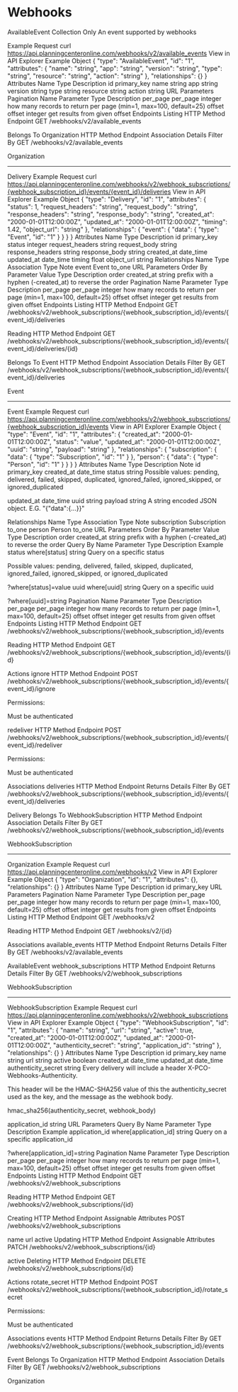 # Webhooks

AvailableEvent
Collection Only
An event supported by webhooks

Example Request
curl https://api.planningcenteronline.com/webhooks/v2/available_events
View in API Explorer
Example Object
{
  "type": "AvailableEvent",
  "id": "1",
  "attributes": {
    "name": "string",
    "app": "string",
    "version": "string",
    "type": "string",
    "resource": "string",
    "action": "string"
  },
  "relationships": {}
}
Attributes
Name
Type
Description
id
primary_key
name
string
app
string
version
string
type
string
resource
string
action
string
URL Parameters
Pagination
Name
Parameter
Type
Description
per_page
per_page
integer
how many records to return per page (min=1, max=100, default=25)
offset
offset
integer
get results from given offset
Endpoints
Listing
HTTP Method
Endpoint
GET
/webhooks/v2/available_events

Belongs To
Organization
HTTP Method
Endpoint
Association
Details
Filter By
GET
/webhooks/v2/available_events

Organization

---


Delivery
Example Request
curl https://api.planningcenteronline.com/webhooks/v2/webhook_subscriptions/{webhook_subscription_id}/events/{event_id}/deliveries
View in API Explorer
Example Object
{
  "type": "Delivery",
  "id": "1",
  "attributes": {
    "status": 1,
    "request_headers": "string",
    "request_body": "string",
    "response_headers": "string",
    "response_body": "string",
    "created_at": "2000-01-01T12:00:00Z",
    "updated_at": "2000-01-01T12:00:00Z",
    "timing": 1.42,
    "object_url": "string"
  },
  "relationships": {
    "event": {
      "data": {
        "type": "Event",
        "id": "1"
      }
    }
  }
}
Attributes
Name
Type
Description
id
primary_key
status
integer
request_headers
string
request_body
string
response_headers
string
response_body
string
created_at
date_time
updated_at
date_time
timing
float
object_url
string
Relationships
Name
Type
Association Type
Note
event
Event
to_one
URL Parameters
Order By
Parameter
Value
Type
Description
order
created_at
string
prefix with a hyphen (-created_at) to reverse the order
Pagination
Name
Parameter
Type
Description
per_page
per_page
integer
how many records to return per page (min=1, max=100, default=25)
offset
offset
integer
get results from given offset
Endpoints
Listing
HTTP Method
Endpoint
GET
/webhooks/v2/webhook_subscriptions/{webhook_subscription_id}/events/{event_id}/deliveries

Reading
HTTP Method
Endpoint
GET
/webhooks/v2/webhook_subscriptions/{webhook_subscription_id}/events/{event_id}/deliveries/{id}

Belongs To
Event
HTTP Method
Endpoint
Association
Details
Filter By
GET
/webhooks/v2/webhook_subscriptions/{webhook_subscription_id}/events/{event_id}/deliveries

Event


----

Event
Example Request
curl https://api.planningcenteronline.com/webhooks/v2/webhook_subscriptions/{webhook_subscription_id}/events
View in API Explorer
Example Object
{
  "type": "Event",
  "id": "1",
  "attributes": {
    "created_at": "2000-01-01T12:00:00Z",
    "status": "value",
    "updated_at": "2000-01-01T12:00:00Z",
    "uuid": "string",
    "payload": "string"
  },
  "relationships": {
    "subscription": {
      "data": {
        "type": "Subscription",
        "id": "1"
      }
    },
    "person": {
      "data": {
        "type": "Person",
        "id": "1"
      }
    }
  }
}
Attributes
Name
Type
Description
Note
id
primary_key
created_at
date_time
status
string
Possible values: pending, delivered, failed, skipped, duplicated, ignored_failed, ignored_skipped, or ignored_duplicated

updated_at
date_time
uuid
string
payload
string
A string encoded JSON object. E.G. "{\"data\":{...}}"

Relationships
Name
Type
Association Type
Note
subscription
Subscription
to_one
person
Person
to_one
URL Parameters
Order By
Parameter
Value
Type
Description
order
created_at
string
prefix with a hyphen (-created_at) to reverse the order
Query By
Name
Parameter
Type
Description
Example
status
where[status]
string
Query on a specific status

Possible values: pending, delivered, failed, skipped, duplicated, ignored_failed, ignored_skipped, or ignored_duplicated

?where[status]=value
uuid
where[uuid]
string
Query on a specific uuid

?where[uuid]=string
Pagination
Name
Parameter
Type
Description
per_page
per_page
integer
how many records to return per page (min=1, max=100, default=25)
offset
offset
integer
get results from given offset
Endpoints
Listing
HTTP Method
Endpoint
GET
/webhooks/v2/webhook_subscriptions/{webhook_subscription_id}/events

Reading
HTTP Method
Endpoint
GET
/webhooks/v2/webhook_subscriptions/{webhook_subscription_id}/events/{id}

Actions
ignore
HTTP Method
Endpoint
POST
/webhooks/v2/webhook_subscriptions/{webhook_subscription_id}/events/{event_id}/ignore

Permissions:

Must be authenticated

redeliver
HTTP Method
Endpoint
POST
/webhooks/v2/webhook_subscriptions/{webhook_subscription_id}/events/{event_id}/redeliver

Permissions:

Must be authenticated

Associations
deliveries
HTTP Method
Endpoint
Returns
Details
Filter By
GET
/webhooks/v2/webhook_subscriptions/{webhook_subscription_id}/events/{event_id}/deliveries

Delivery
Belongs To
WebhookSubscription
HTTP Method
Endpoint
Association
Details
Filter By
GET
/webhooks/v2/webhook_subscriptions/{webhook_subscription_id}/events

WebhookSubscription


---


Organization
Example Request
curl https://api.planningcenteronline.com/webhooks/v2
View in API Explorer
Example Object
{
  "type": "Organization",
  "id": "1",
  "attributes": {},
  "relationships": {}
}
Attributes
Name
Type
Description
id
primary_key
URL Parameters
Pagination
Name
Parameter
Type
Description
per_page
per_page
integer
how many records to return per page (min=1, max=100, default=25)
offset
offset
integer
get results from given offset
Endpoints
Listing
HTTP Method
Endpoint
GET
/webhooks/v2

Reading
HTTP Method
Endpoint
GET
/webhooks/v2/{id}

Associations
available_events
HTTP Method
Endpoint
Returns
Details
Filter By
GET
/webhooks/v2/available_events

AvailableEvent
webhook_subscriptions
HTTP Method
Endpoint
Returns
Details
Filter By
GET
/webhooks/v2/webhook_subscriptions

WebhookSubscription


---


WebhookSubscription
Example Request
curl https://api.planningcenteronline.com/webhooks/v2/webhook_subscriptions
View in API Explorer
Example Object
{
  "type": "WebhookSubscription",
  "id": "1",
  "attributes": {
    "name": "string",
    "url": "string",
    "active": true,
    "created_at": "2000-01-01T12:00:00Z",
    "updated_at": "2000-01-01T12:00:00Z",
    "authenticity_secret": "string",
    "application_id": "string"
  },
  "relationships": {}
}
Attributes
Name
Type
Description
id
primary_key
name
string
url
string
active
boolean
created_at
date_time
updated_at
date_time
authenticity_secret
string
Every delivery will include a header X-PCO-Webhooks-Authenticity.

This header will be the HMAC-SHA256 value of this the authenticity_secret used as the key, and the message as the webhook body.

hmac_sha256(authenticity_secret, webhook_body)

application_id
string
URL Parameters
Query By
Name
Parameter
Type
Description
Example
application_id
where[application_id]
string
Query on a specific application_id

?where[application_id]=string
Pagination
Name
Parameter
Type
Description
per_page
per_page
integer
how many records to return per page (min=1, max=100, default=25)
offset
offset
integer
get results from given offset
Endpoints
Listing
HTTP Method
Endpoint
GET
/webhooks/v2/webhook_subscriptions

Reading
HTTP Method
Endpoint
GET
/webhooks/v2/webhook_subscriptions/{id}

Creating
HTTP Method
Endpoint
Assignable Attributes
POST
/webhooks/v2/webhook_subscriptions

name
url
active
Updating
HTTP Method
Endpoint
Assignable Attributes
PATCH
/webhooks/v2/webhook_subscriptions/{id}

active
Deleting
HTTP Method
Endpoint
DELETE
/webhooks/v2/webhook_subscriptions/{id}

Actions
rotate_secret
HTTP Method
Endpoint
POST
/webhooks/v2/webhook_subscriptions/{webhook_subscription_id}/rotate_secret

Permissions:

Must be authenticated

Associations
events
HTTP Method
Endpoint
Returns
Details
Filter By
GET
/webhooks/v2/webhook_subscriptions/{webhook_subscription_id}/events

Event
Belongs To
Organization
HTTP Method
Endpoint
Association
Details
Filter By
GET
/webhooks/v2/webhook_subscriptions

Organization